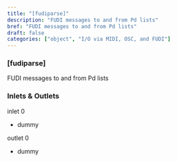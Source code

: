 ```yaml
---
title: "[fudiparse]"
description: "FUDI messages to and from Pd lists"
bref: "FUDI messages to and from Pd lists"
draft: false
categories: ["object", "I/O via MIDI, OSC, and FUDI"]
---
```


### [fudiparse]

FUDI messages to and from Pd lists

### Inlets & Outlets

inlet 0

 - dummy

outlet 0

 - dummy
 
